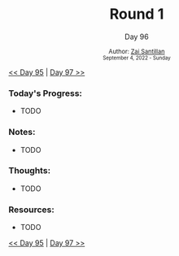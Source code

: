 <div align="center">
  <h1>Round 1</h1>
  <p>Day 96</p>
  <sub>
    Author: <a href="https://github.com/plskz" target="_blank">Zai Santillan</a>
    <br>
    <small>September 4, 2022 - Sunday</small>
  </sub>
</div>

[<< Day 95](day095.md) | [Day 97 >>](day097.md)

### Today's Progress:

- TODO

### Notes:

- TODO

### Thoughts:

- TODO

### Resources:

- TODO

[<< Day 95](day095.md) | [Day 97 >>](day097.md)
